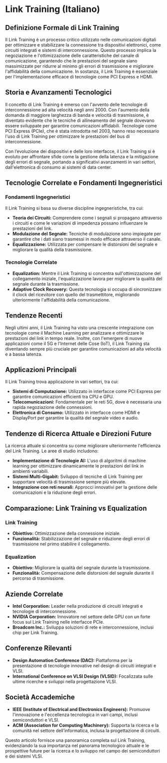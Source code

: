 # Link Training (Italiano)

## Definizione Formale di Link Training

Il Link Training è un processo critico utilizzato nelle comunicazioni digitali per ottimizzare e stabilizzare la connessione tra dispositivi elettronici, come circuiti integrati e sistemi di interconnessione. Questo processo implica la negoziazione e l'ottimizzazione delle caratteristiche del canale di comunicazione, garantendo che le prestazioni del segnale siano massimizzate per ridurre al minimo gli errori di trasmissione e migliorare l'affidabilità della comunicazione. In sostanza, il Link Training è essenziale per l'implementazione efficace di tecnologie come PCI Express e HDMI.

## Storia e Avanzamenti Tecnologici

Il concetto di Link Training è emerso con l'avvento delle tecnologie di interconnessione ad alta velocità negli anni 2000. Con l'aumento della domanda di maggiore larghezza di banda e velocità di trasmissione, è diventato evidente che le tecniche di allineamento del segnale dovevano essere sviluppate per garantire comunicazioni affidabili. Tecnologie come PCI Express (PCIe), che è stata introdotta nel 2003, hanno reso necessario l'uso di Link Training per ottimizzare le prestazioni del bus di interconnessione.

Con l’evoluzione dei dispositivi e delle loro interfacce, il Link Training si è evoluto per affrontare sfide come la gestione della latenza e la mitigazione degli errori di segnale, portando a significativi avanzamenti in vari settori, dall'elettronica di consumo ai sistemi di data center.

## Tecnologie Correlate e Fondamenti Ingegneristici

### Fondamenti Ingegneristici

Il Link Training si basa su diverse discipline ingegneristiche, tra cui:

- **Teoria dei Circuiti:** Comprendere come i segnali si propagano attraverso i circuiti e come le variazioni di impedenza possano influenzare le prestazioni del link.
- **Modulazione del Segnale:** Tecniche di modulazione sono impiegate per garantire che i dati siano trasmessi in modo efficace attraverso il canale.
- **Equalizzazione:** Utilizzata per compensare le distorsioni del segnale e migliorare la qualità della trasmissione.

### Tecnologie Correlate

- **Equalization:** Mentre il Link Training si concentra sull'ottimizzazione del collegamento iniziale, l'equalizzazione lavora per migliorare la qualità del segnale durante la trasmissione.
- **Adaptive Clock Recovery:** Questa tecnologia si occupa di sincronizzare il clock del ricevitore con quello del trasmettitore, migliorando ulteriormente l'affidabilità della comunicazione.

## Tendenze Recenti

Negli ultimi anni, il Link Training ha visto una crescente integrazione con tecnologie come il Machine Learning per analizzare e ottimizzare le prestazioni del link in tempo reale. Inoltre, con l'emergere di nuove applicazioni come il 5G e l'Internet delle Cose (IoT), il Link Training sta diventando sempre più cruciale per garantire comunicazioni ad alta velocità e a bassa latenza.

## Applicazioni Principali

Il Link Training trova applicazione in vari settori, tra cui:

- **Sistemi di Computazione:** Utilizzato in interfacce come PCI Express per garantire comunicazioni efficienti tra CPU e GPU.
- **Telecomunicazioni:** Fondamentale per le reti 5G, dove è necessaria una rapida negoziazione delle connessioni.
- **Elettronica di Consumo:** Utilizzato in interfacce come HDMI e DisplayPort per garantire la qualità del segnale video e audio.

## Tendenze di Ricerca Attuale e Direzioni Future

La ricerca attuale si concentra su come migliorare ulteriormente l'efficienza del Link Training. Le aree di studio includono:

- **Implementazione di Tecnologie AI:** L'uso di algoritmi di machine learning per ottimizzare dinamicamente le prestazioni del link in ambienti variabili.
- **Sistemi Multi-Gigabit:** Sviluppo di tecniche di Link Training per supportare velocità di trasmissione sempre più elevate.
- **Integrazione con reti neurali:** Approcci innovativi per la gestione delle comunicazioni e la riduzione degli errori.

## Comparazione: Link Training vs Equalization

### Link Training

- **Obiettivo:** Ottimizzazione della connessione iniziale.
- **Funzionalità:** Stabilizzazione del segnale e riduzione degli errori di trasmissione nel primo stabilire il collegamento.

### Equalization

- **Obiettivo:** Migliorare la qualità del segnale durante la trasmissione.
- **Funzionalità:** Compensazione delle distorsioni del segnale durante il percorso di trasmissione.

## Aziende Correlate

- **Intel Corporation:** Leader nella produzione di circuiti integrati e tecnologie di interconnessione.
- **NVIDIA Corporation:** Innovatore nel settore delle GPU con un forte focus sul Link Training nelle interfacce PCIe.
- **Broadcom Inc.:** Sviluppa soluzioni di rete e interconnessione, inclusi chip per Link Training.

## Conferenze Rilevanti

- **Design Automation Conference (DAC):** Piattaforma per la presentazione di tecnologie innovative nel design di circuiti integrati e VLSI.
- **International Conference on VLSI Design (VLSID):** Focalizzata sulle ultime ricerche e sviluppi nella progettazione VLSI.

## Società Accademiche

- **IEEE (Institute of Electrical and Electronics Engineers):** Promuove l'innovazione e l'eccellenza tecnologica in vari campi, inclusi semiconduttori e VLSI.
- **ACM (Association for Computing Machinery):** Supporta la ricerca e la comunità nel settore dell’informatica, inclusa la progettazione di circuiti.

Questo articolo fornisce una panoramica completa sul Link Training, evidenziando la sua importanza nel panorama tecnologico attuale e le prospettive future per la ricerca e lo sviluppo nel campo dei semiconduttori e dei sistemi VLSI.